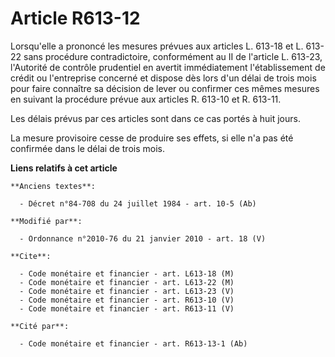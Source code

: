 # Article R613-12

Lorsqu'elle a prononcé les mesures prévues aux articles L. 613-18 et L. 613-22 sans procédure contradictoire, conformément au
II de l'article L. 613-23, l'Autorité de contrôle prudentiel en avertit immédiatement l'établissement de crédit ou
l'entreprise concerné et dispose dès lors d'un délai de trois mois pour faire connaître sa décision de lever ou confirmer ces
mêmes mesures en suivant la procédure prévue aux articles R. 613-10 et R. 613-11.

Les délais prévus par ces articles sont dans ce cas portés à huit jours.

La mesure provisoire cesse de produire ses effets, si elle n'a pas été confirmée dans le délai de trois mois.

**Liens relatifs à cet article**

	**Anciens textes**:

	  - Décret n°84-708 du 24 juillet 1984 - art. 10-5 (Ab)

	**Modifié par**:

	  - Ordonnance n°2010-76 du 21 janvier 2010 - art. 18 (V)

	**Cite**:

	  - Code monétaire et financier - art. L613-18 (M)
	  - Code monétaire et financier - art. L613-22 (M)
	  - Code monétaire et financier - art. L613-23 (V)
	  - Code monétaire et financier - art. R613-10 (V)
	  - Code monétaire et financier - art. R613-11 (V)

	**Cité par**:

	  - Code monétaire et financier - art. R613-13-1 (Ab)
